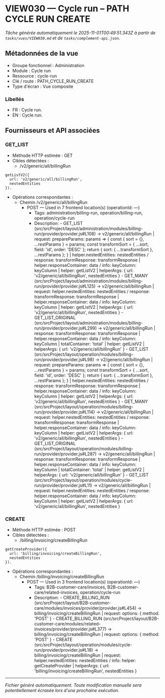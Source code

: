 # VIEW030 — Cycle run – PATH CYCLE RUN CREATE

_Tâche générée automatiquement le 2025-11-01T00:49:51.343Z à partir de `tasks/vues/VIEW030.md` et de `tasks/complement-api.json`._

## Métadonnées de la vue

- Groupe fonctionnel : Administration
- Module : Cycle run
- Ressource : cycle-run
- Clé / route : PATH_CYCLE_RUN_CREATE
- Type d'écran : Vue composite

### Libellés
- FR : Cycle run.
- EN : Cycle run.

## Fournisseurs et API associées

### GET_LIST

- Méthode HTTP estimée : GET
- Cibles détectées :
  - /v2/generic/all/billingRun

```text
getListV2({
  url: 'v2/generic/all/billingRun',
  nestedEntities
}).
```

- Opérations correspondantes :
  - Chemin /v2/generic/all/billingRun
    - POST — Used in 7 frontend location(s) (operationId: —)
      - Tags: administration/billing-run, operation/billing-run, operation/cycle-run
      - Description: - GET_LIST (src/srcProject/layout/administration/modules/billing-run/provider/provider.js#L108) -> v2/generic/all/billingRun | request: prepareParams: params => { const { sort = {}, ...restParams } = params; const transformSort = { ...sort, field: 'id', order: 'DESC' }; return { sort: { ...transformSort }, ...restParams }; } | helper.nestedEntities: nestedEntities / response: transformResponse: transformResponse | helper.responseContainer: data / info: keyColumn: keyColumn | helper: getListV2 | helperArgs: { url: 'v2/generic/all/billingRun', nestedEntities } - GET_MANY (src/srcProject/layout/administration/modules/billing-run/provider/provider.js#L125) -> v2/generic/all/billingRun | request: helper.nestedEntities: nestedEntities / response: transformResponse: transformResponse | helper.responseContainer: data / info: keyColumn: keyColumn | helper: getListV2 | helperArgs: { url: 'v2/generic/all/billingRun', nestedEntities } - GET_LIST_ORIGINAL (src/srcProject/layout/administration/modules/billing-run/provider/provider.js#L299) -> v2/generic/all/billingRun | response: transformResponse: transformResponse | helper.responseContainer: data / info: keyColumn: keyColumn | totalContainer: 'total' | helper: getListV2 | helperArgs: { url: 'v2/generic/all/billingRun' } - GET_LIST (src/srcProject/layout/operation/modules/billing-run/provider/provider.js#L98) -> v2/generic/all/billingRun | request: prepareParams: params => { const { sort = {}, ...restParams } = params; const transformSort = { ...sort, field: 'id', order: 'DESC' }; return { sort: { ...transformSort }, ...restParams }; } | helper.nestedEntities: nestedEntities / response: transformResponse: transformResponse | helper.responseContainer: data / info: keyColumn: keyColumn | helper: getListV2 | helperArgs: { url: 'v2/generic/all/billingRun', nestedEntities } - GET_MANY (src/srcProject/layout/operation/modules/billing-run/provider/provider.js#L114) -> v2/generic/all/billingRun | request: helper.nestedEntities: nestedEntities / response: transformResponse: transformResponse | helper.responseContainer: data / info: keyColumn: keyColumn | helper: getListV2 | helperArgs: { url: 'v2/generic/all/billingRun', nestedEntities } - GET_LIST_ORIGINAL (src/srcProject/layout/operation/modules/billing-run/provider/provider.js#L287) -> v2/generic/all/billingRun | response: transformResponse: transformResponse | helper.responseContainer: data / info: keyColumn: keyColumn | totalContainer: 'total' | helper: getListV2 | helperArgs: { url: 'v2/generic/all/billingRun' } - GET_LIST (src/srcProject/layout/operation/modules/cycle-run/provider/provider.js#L11) -> v2/generic/all/billingRun | request: helper.nestedEntities: nestedEntities / response: helper.responseContainer: data / info: keyColumn: keyColumn | helper: getListV2 | helperArgs: { url: 'v2/generic/all/billingRun', nestedEntities }

### CREATE

- Méthode HTTP estimée : POST
- Cibles détectées :
  - /billing/invoicing/createBillingRun

```text
getCreateProvider({
  url: 'billing/invoicing/createBillingRun',
  nestedEntities
}).
```

- Opérations correspondantes :
  - Chemin /billing/invoicing/createBillingRun
    - POST — Used in 3 frontend location(s) (operationId: —)
      - Tags: B2B-customer-care/invoices, B2B-customer-care/related-invoices, operation/cycle-run
      - Description: - CREATE_BILLING_RUN (src/srcProject/layout/B2B-customer-care/modules/invoices/provider/provider.js#L454) -> billing/invoicing/createBillingRun | request: options: { method: 'POST' } - CREATE_BILLING_RUN (src/srcProject/layout/B2B-customer-care/modules/related-invoices/provider/provider.js#L377) -> billing/invoicing/createBillingRun | request: options: { method: 'POST' } - CREATE (src/srcProject/layout/operation/modules/cycle-run/provider/provider.js#L18) -> billing/invoicing/createBillingRun | request: helper.nestedEntities: nestedEntities / info: helper: getCreateProvider | helperArgs: { url: 'billing/invoicing/createBillingRun', nestedEntities }

---

_Fichier généré automatiquement. Toute modification manuelle sera potentiellement écrasée lors d'une prochaine exécution._
